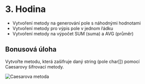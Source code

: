 # 3. Hodina

 - Vytvoření metody na generování pole s náhodnými hodnotami
 - Vytvoření metody pro výpis pole v jednom řádku
 - Vytvoření metody na výpočet SUM (suma) a AVG (průměr)

## Bonusová úloha

Vytvořte metodu, která zašifruje daný string (pole char[]) pomocí Caesarovy šifrovací metody.

![Caesarova metoda](https://upload.wikimedia.org/wikipedia/commons/thumb/2/2b/Caesar3.svg/1920px-Caesar3.svg.png)

